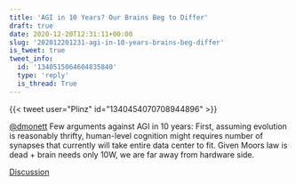 ```yaml
---
title: 'AGI in 10 Years? Our Brains Beg to Differ'
draft: true
date: 2020-12-20T12:31:11+00:00
slug: '202012201231-agi-in-10-years-brains-beg-differ'
is_tweet: true
tweet_info:
  id: '1340515064604835840'
  type: 'reply'
  is_thread: True
---
```




{{< tweet user="Plinz" id="1340454070708944896" >}}

[@dmonett](https://x.com/dmonett) Few arguments against AGI in 10 years: First, assuming evolution is reasonably thrifty, human-level cognition might requires number of synapses that currently will take entire data center to fit. Given Moors law is dead + brain needs only 10W, we are far away from hardware side.

[Discussion](https://x.com/sytelus/status/1340515064604835840)
